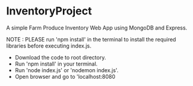 # InventoryProject
A simple Farm Produce Inventory Web App using MongoDB and Express.

NOTE : PLEASE run 'npm install' in the terminal to install the required libraries before executing index.js.

- Download the code to root directory.
- Run 'npm install' in your terminal.
- Run 'node index.js' or 'nodemon index.js'.
- Open browser and go to 'localhost:8080
